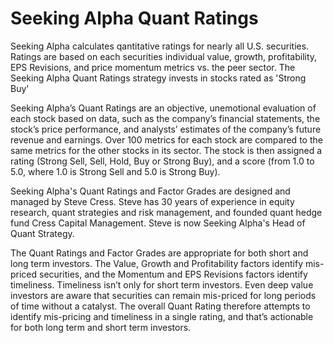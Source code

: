 # Seeking Alpha Quant Ratings

Seeking Alpha calculates qantitative ratings for nearly all U.S. securities. Ratings are based on each securities individual value, growth, profitability, EPS Revisions, and price momentum metrics vs. the peer sector. The Seeking Alpha Quant Ratings strategy invests in stocks rated as 'Strong Buy'

Seeking Alpha’s Quant Ratings are an objective, unemotional evaluation of each stock based on data, such as the company’s financial statements, the stock’s price performance, and analysts’ estimates of the company’s future revenue and earnings. Over 100 metrics for each stock are compared to the same metrics for the other stocks in its sector. The stock is then assigned a rating (Strong Sell, Sell, Hold, Buy or Strong Buy), and a score (from 1.0 to 5.0, where 1.0 is Strong Sell and 5.0 is Strong Buy).

Seeking Alpha's Quant Ratings and Factor Grades are designed and managed by Steve Cress. Steve has 30 years of experience in equity research, quant strategies and risk management, and founded quant hedge fund Cress Capital Management. Steve is now Seeking Alpha's Head of Quant Strategy.

The Quant Ratings and Factor Grades are appropriate for both short and long term investors. The Value, Growth and Profitability factors identify mis-priced securities, and the Momentum and EPS Revisions factors identify timeliness. Timeliness isn’t only for short term investors. Even deep value investors are aware that securities can remain mis-priced for long periods of time without a catalyst. The overall Quant Rating therefore attempts to identify mis-pricing and timeliness in a single rating, and that’s actionable for both long term and short term investors.